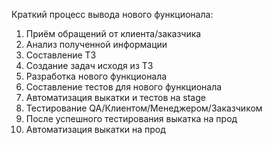 Краткий процесс вывода нового функционала:
1) Приём обращений от клиента/заказчика
2) Анализ полученной информации
4) Составление ТЗ
5) Создание задач исходя из ТЗ
6) Разработка нового функционала
7) Составление тестов для нового функционала
8) Автоматизация выкатки и тестов на stage
10) Тестирование QA/Клиентом/Менеджером/Заказчиком
11) После успешного тестирования выкатка на прод
12) Автоматизация выкатки на прод
